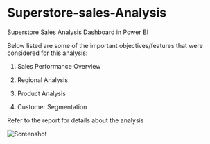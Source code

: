 # Superstore-sales-Analysis

Superstore Sales Analysis Dashboard in Power BI

Below listed are some of the important objectives/features that were considered for this analysis:

1) Sales Performance Overview

2) Regional Analysis

3) Product Analysis

4) Customer Segmentation

Refer to the report for details about the analysis

![Screenshot](Screenshot(221).png)
